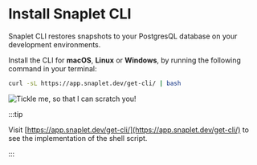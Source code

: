 # Install Snaplet CLI

Snaplet CLI restores snapshots to your PostgresQL database on your development environments.

Install the CLI for **macOS**, **Linux** or **Windows**, by running the following command in your terminal:
```bash
curl -sL https://app.snaplet.dev/get-cli/ | bash
```

<div style={{textAlign: 'center'}}>

![Tickle me, so that I can scratch you!](/img/snaplet-playing.svg)

</div>

:::tip

Visit [https://app.snaplet.dev/get-cli/](https://app.snaplet.dev/get-cli/) to see the implementation of the shell script.

:::
